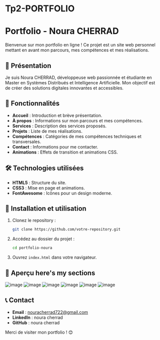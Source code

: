 # Tp2-PORTFOLIO

# Portfolio - Noura CHERRAD

Bienvenue sur mon portfolio en ligne ! Ce projet est un site web personnel mettant en avant mon parcours, mes compétences et mes réalisations.

## 📌 Présentation
Je suis Noura CHERRAD, développeuse web passionnée et étudiante en Master en Systèmes Distribués et Intelligence Artificielle. Mon objectif est de créer des solutions digitales innovantes et accessibles.

## 🌟 Fonctionnalités
- **Accueil** : Introduction et brève présentation.
- **À propos** : Informations sur mon parcours et mes compétences.
- **Services** : Description des services proposés.
- **Projets** : Liste de mes réalisations.
- **Compétences** : Catégories de mes compétences techniques et transversales.
- **Contact** : Informations pour me contacter.
- **Animations** : Effets de transition et animations CSS.

## 🛠 Technologies utilisées
- **HTML5** : Structure du site.
- **CSS3** : Mise en page et animations.
- **FontAwesome** : Icônes pour un design moderne.

## 🚀 Installation et utilisation
1. Clonez le repository :
   ```sh
   git clone https://github.com/votre-repository.git
   ```
2. Accédez au dossier du projet :
   ```sh
   cd portfolio-noura
   ```
3. Ouvrez `index.html` dans votre navigateur.

## 📸 Aperçu  here's my sections 
![image](https://github.com/user-attachments/assets/76f0cc82-2455-4c93-a5ea-436dbcf1fdc8)
![image](https://github.com/user-attachments/assets/59616a76-9fcd-4e96-81a4-2c4d840df7e5)
![image](https://github.com/user-attachments/assets/9d435322-14d3-4a58-a9f7-cadc3a78e286)
![image](https://github.com/user-attachments/assets/20662c4b-8379-4786-b138-d6c7477c2797)
![image](https://github.com/user-attachments/assets/4b972816-e200-4f8a-a06a-d3830d622afa)
![image](https://github.com/user-attachments/assets/4cc27253-35f1-4830-8529-913e9b0f0fd8)


## 📞 Contact
- **Email** : nouracherrad722@gmail.com
- **LinkedIn** : noura cherrad
- **GitHub** : noura cherrad

Merci de visiter mon portfolio ! 😊

